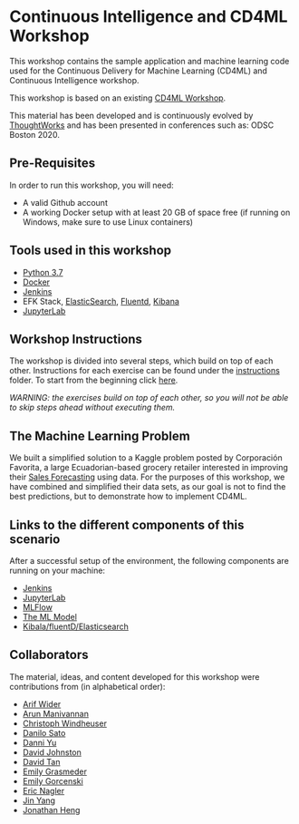 # Continuous Intelligence and CD4ML Workshop

This workshop contains the sample application and machine learning code used for the Continuous Delivery for Machine Learning (CD4ML) and Continuous Intelligence workshop. 

This workshop is based on an existing [CD4ML Workshop](https://github.com/ThoughtWorksInc/cd4ml-workshop).

This material has been developed and is continuously evolved by [ThoughtWorks](www.thoughtworks.com/open-source) and has been presented in conferences such as: ODSC Boston 2020.

## Pre-Requisites

In order to run this workshop, you will need:

* A valid Github account
* A working Docker setup with at least 20 GB of space free (if running on Windows, make sure to use Linux containers)

## Tools used in this workshop

* [Python 3.7](https://www.python.org/downloads/release/python-377/)
* [Docker](https://www.docker.com/)
* [Jenkins](https://jenkins.io/)
* EFK Stack, [ElasticSearch](https://www.elastic.co/elasticsearch/), [Fluentd](https://www.fluentd.org/), [Kibana](https://www.elastic.co/kibana) 
* [JupyterLab](https://jupyterlab.readthedocs.io/en/stable/)

## Workshop Instructions

The workshop is divided into several steps, which build on top of each other. Instructions for each exercise can be found under the [instructions](./instructions) folder. To start from the beginning click [here](./instructions/1-SystemSetup.md).

*WARNING: the exercises build on top of each other, so you will not be able to skip steps ahead without executing them.*

## The Machine Learning Problem

We built a simplified solution to a Kaggle problem posted by Corporación Favorita, a large Ecuadorian-based grocery retailer interested in improving their [Sales Forecasting](https://www.kaggle.com/c/favorita-grocery-sales-forecasting/overview) using data. For the purposes of this workshop, we have combined and simplified their data sets, as our goal is not to find the best predictions, but to demonstrate how to implement CD4ML.

## Links to the different components of this scenario

After a successful setup of the environment, the following components are running on your machine:

* [Jenkins](http://localhost:10000/blue)
* [JupyterLab](http://127.0.0.1:8888/lab)
* [MLFlow](http://localhost:12000)
* [The ML Model](http://localhost:11000)
* [Kibala/fluentD/Elasticsearch](http://localhost:5601/app/kibana)

## Collaborators

The material, ideas, and content developed for this workshop were contributions from (in alphabetical order):

* [Arif Wider](https://github.com/arifwider)
* [Arun Manivannan](https://github.com/arunma)
* [Christoph Windheuser](https://github.com/ciwin)
* [Danilo Sato](https://github.com/dtsato)
* [Danni Yu](https://github.com/danniyu)
* [David Johnston](https://github.com/dave31415)
* [David Tan](https://github.com/davified)
* [Emily Grasmeder](https://github.com/emilyagras)
* [Emily Gorcenski](https://github.com/Gorcenski)
* [Eric Nagler](https://github.com/ericnagler)
* [Jin Yang](https://github.com/yytina)
* [Jonathan Heng](https://github.com/jonheng)
